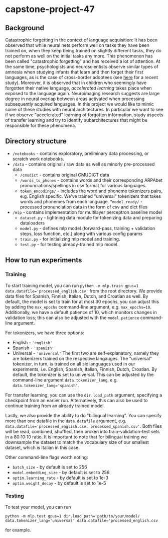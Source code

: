 # capstone-project-47

## Background
Catastrophic forgetting in the context of language acquisition: It has been observed that while neural nets perform well on tasks they have been trained on, when they keep being trained on slightly different tasks, they do not perform as well on the initial tasks any more. This phenomenon has been called "catastrophic forgetting" and has received a lot of attention. At the same time, psychologists and neuroscientists observe similar types of amnesia when studying infants that learn and then forget their first languages, as is the case of cross-border adoptees (see [here](https://www.sciencedirect.com/science/article/pii/S0010027721002079) for a recent study). Moreover, it is observed that in children who seemingly have forgotten their native language, *accelerated learning* takes place when exposed to the language again. Neuroimaging research suggests are large degree in neural overlap between areas activated when processing subsequently acquired languages. In this project we would like to mimic some of these studies with neural architectures. In particular we want to see if we observe "accelerated" learning of forgotten information, study aspects of transfer learning and try to identify subarchitectures that might be responsible for these phenomena.

## Directory structure
* `/notebooks` -  contains exploratory, preliminary data processing, or scratch work notebooks. 
* `/data` - contains original / raw data as well as minorly pre-processed data
	* `/cmudict` - contains original CMUDICT data
	* `/words_to_phones` - contains words and their corresponding ARPAbet pronunciations/spellings in csv format for various languages.
	* `token_encodings/` - includes the word and phoneme tokenizers pairs, e.g. English specific. We've trained "universal" tokenizers that takes words and phonemes from each language.
	*`model_ready/` - processed pronunciation data in the form of csv and dict files
* `/mlp` - contains implementation for multilayer perceptron baseline model
	* `dataset.py` - lightning data module for tokenizing data and preparing dataloaders
	* `model.py` - defines mlp model (forward-pass, training + validation steps, loss function, etc.) along with various config params
	* `train.py` - for initializing mlp model and training.
	* `test.py` - for testing already-trained mlp model.

## How to run experiments
### Training
To start training model, you can run `python -m mlp.train gpus=1 data.datafile='processed_english.csv'` from the root directory. We provide data files for Spanish, Finnish, Italian, Dutch, and Croatian as well. By default, the model is set to train for at most 30 epochs, you can adjust this by adding the `max_epochs` command-line argument, e.g. `max_epochs=10`. Additionally, we have a default patience of 10, which monitors changes in validation loss; this can also be adjusted with the `model.patience` command-line argument.

For tokenizers, we have three options:
* English - `'english'`
* Spanish - `'spanish'`
* Universal - `'universal'`
The first two are self-explanatory, namely they are tokenizers trained on the respective langauges. The "universal" tokenizer, in turn, is trained on all six languages used in our experiments, i.e. English, Spanish, Italian, Finnish, Dutch, Croatian. By default, the tokenizer is set to universal. This can be adjusted by the command-line argument `data.tokenizer_lang`, e.g. `data.tokenizer_lang='spanish'`.

For transfer learning, you can use the `dir.load_path` argument, specifying a checkpoint from an earlier run. Alternatively, this can also be used to continue training from an already trained model.


Lastly, we also provide the ability to do "bilingual learning". You can specify more than one datafile in the `data.datafile` argument, e.g. `data.datafile='processed_english.csv, processed_spanish.csv'`. Both files will be read, combined, shuffled, then broken into train-validation-test sets in a 80:10:10 ratio. It is important to note that for bilingual training we downsample the dataset to match the vocabulary size of our smallest dataset, which is Italian in this case. 

Other command-line flags worth noting:
* `batch_size` - by default is set to 256
* `model.embedding_size` - by default is set to 256
* `optim.learning_rate` - by default is set to 1e-3
* `optim.weight_decay` -  by default is set to 1e-5

### Testing
To test your model, you can run 
```
python -m mlp.test gpus=1 dir.load_path='path/to/your/model/ data.tokenizer_lang='universal' data.datafile='processed_english.csv
``` 
for example. 